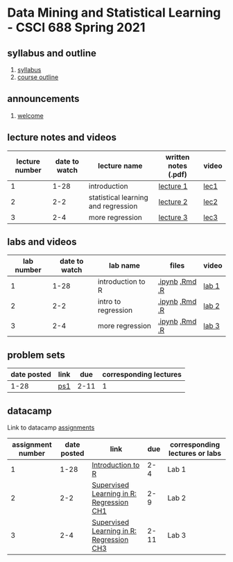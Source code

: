 # Data Mining and Statistical Learning - CSCI 688 Spring 2021

## syllabus and outline

1. [syllabus](syllabus.md)
2. [course outline](outline.pdf)


## announcements

1. [welcome](announce/welcome.md)

## lecture notes and videos

lecture number | date to watch | lecture name | written notes (.pdf) | video | 
--- | --- | --- | --- | --- |
1 | 1-28 | introduction | [lecture 1](lns/lec1.pdf) | [lec1](https://youtu.be/-duPooZxyXI) |
2 | 2-2 | statistical learning and regression | [lecture 2](lns/lec2.pdf) | [lec2](https://youtu.be/mGl4RLKrqqY) |
3 | 2-4 | more regression | [lecture 3](lns/lec3.pdf) | [lec3](https://youtu.be/ldW-ZbFcCas) |


## labs and videos

lab number | date to watch | lab name | files | video | 
--- | --- | --- | --- | --- |
1 | 1-28 | introduction to R | [.ipynb](labs/1/lab1.ipynb) [.Rmd](labs/1/lab1.Rmd) [.R](labs/1/lab1.R) | [lab 1](https://youtu.be/44PwRI9nDvA) |
2 | 2-2 | intro to regression | [.ipynb](labs/2/lab2.ipynb) [.Rmd](labs/2/lab2.Rmd) [.R](labs/2/lab2.R) | [lab 2](https://youtu.be/3OrfYTiaJ_0) |
3 | 2-4 | more regression | [.ipynb](labs/3/lab3.ipynb) [.Rmd](labs/3/lab3.Rmd) [.R](labs/3/lab3.R) | [lab 3](https://youtu.be/zdVYjPFrW0k) |


## problem sets

date posted | link | due | corresponding lectures |
--- | --- | --- | --- |
1-28 | [ps1](ps/ps1.pdf) | 2-11 | 1 | 


## datacamp

Link to datacamp [assignments](https://www.datacamp.com/enterprise/csci-688-statistical-learning/my-assignments)

assignment number | date posted | link | due | corresponding lectures or labs |
--- | --- | --- | --- | --- |
1 | 1-28 | [Introduction to R](https://learn.datacamp.com/courses/free-introduction-to-r) | 2-4 | Lab 1 |
2 | 2-2 | [Supervised Learning in R: Regression CH1](https://learn.datacamp.com/courses/supervised-learning-in-r-regression) | 2-9 | Lab 2 |
3 | 2-4 | [Supervised Learning in R: Regression CH3](https://learn.datacamp.com/courses/supervised-learning-in-r-regression) | 2-11 | Lab 3 |
